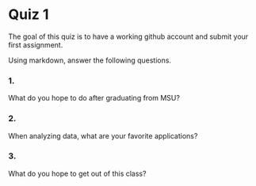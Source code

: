 # Quiz 1

The goal of this quiz is to have a working github account and submit your first assignment.

Using markdown, answer the following questions.

### 1.
What do you hope to do after graduating from MSU?

### 2.
When analyzing data, what are your favorite applications?

### 3. 
What do you hope to get out of this class?
